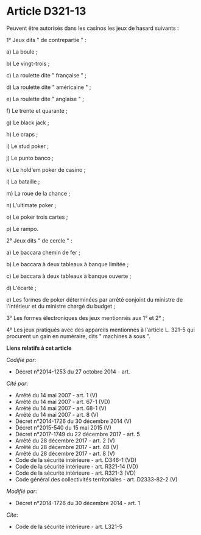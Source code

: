 # Article D321-13

Peuvent être autorisés dans les casinos les jeux de hasard suivants :

1° Jeux dits " de contrepartie " :

a) La boule ;

b) Le vingt-trois ;

c) La roulette dite " française " ;

d) La roulette dite " américaine " ;

e) La roulette dite " anglaise " ;

f) Le trente et quarante ;

g) Le black jack ;

h) Le craps ; 

i) Le stud poker ; 

j) Le punto banco ; 

k) Le hold'em poker de casino ; 

l) La bataille ; 

m) La roue de la chance ; 

n) L'ultimate poker ; 

o) Le poker trois cartes ; 

p) Le rampo.

2° Jeux dits " de cercle " : 

a) Le baccara chemin de fer ; 

b) Le baccara à deux tableaux à banque limitée ;

c) Le baccara à deux tableaux à banque ouverte ; 

d) L'écarté ; 

e) Les formes de poker déterminées par arrêté conjoint du ministre de l'intérieur et du ministre chargé du budget ;

3° Les formes électroniques des jeux mentionnés aux 1° et 2° ; 

4° Les jeux pratiqués avec des appareils mentionnés à l'article L. 321-5 qui procurent un gain en numéraire, dits " machines
à sous ".

**Liens relatifs à cet article**

_Codifié par_:

  - Décret n°2014-1253 du 27 octobre 2014 - art.

_Cité par_:

  - Arrêté du 14 mai 2007 - art. 1 (V)
  - Arrêté du 14 mai 2007 - art. 67-1 (VD)
  - Arrêté du 14 mai 2007 - art. 68-1 (V)
  - Arrêté du 14 mai 2007 - art. 8 (V)
  - Décret n°2014-1726 du 30 décembre 2014 (V)
  - Décret n°2015-540 du 15 mai 2015 (V)
  - Décret n°2017-1749 du 22 décembre 2017 - art. 5
  - Arrêté du 28 décembre 2017 - art. 2 (V)
  - Arrêté du 28 décembre 2017 - art. 48 (V)
  - Arrêté du 28 décembre 2017 - art. 8 (V)
  - Code de la sécurité intérieure - art. D346-1 (VD)
  - Code de la sécurité intérieure - art. R321-14 (VD)
  - Code de la sécurité intérieure - art. R321-3 (VD)
  - Code général des collectivités territoriales - art. D2333-82-2 (V)

_Modifié par_:

  - Décret n°2014-1726 du 30 décembre 2014 - art. 1

_Cite_:

  - Code de la sécurité intérieure - art. L321-5
